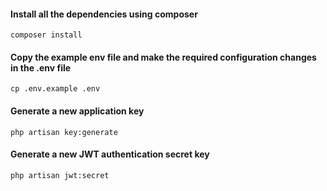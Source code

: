 ####  Install all the dependencies using composer

`composer install`

####  Copy the example env file and make the required configuration changes in the .env file

`cp .env.example .env`

####  Generate a new application key

`php artisan key:generate`

####  Generate a new JWT authentication secret key

`php artisan jwt:secret`
